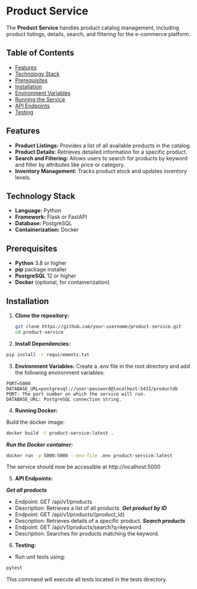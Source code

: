# Product Service

The **Product Service** handles product catalog management, including product listings, details, search, and filtering for the e-commerce platform.

## Table of Contents

- [Features](#features)
- [Technology Stack](#technology-stack)
- [Prerequisites](#prerequisites)
- [Installation](#installation)
- [Environment Variables](#environment-variables)
- [Running the Service](#running-the-service)
- [API Endpoints](#api-endpoints)
- [Testing](#testing)

## Features

- **Product Listings:** Provides a list of all available products in the catalog.
- **Product Details:** Retrieves detailed information for a specific product.
- **Search and Filtering:** Allows users to search for products by keyword and filter by attributes like price or category.
- **Inventory Management:** Tracks product stock and updates inventory levels.

## Technology Stack

- **Language:** Python
- **Framework:** Flask or FastAPI
- **Database:** PostgreSQL
- **Containerization:** Docker

## Prerequisites

- **Python** 3.8 or higher
- **pip** package installer
- **PostgreSQL** 12 or higher
- **Docker** (optional, for containerization)

## Installation

1. **Clone the repository:**

   ```bash
   git clone https://github.com/your-username/product-service.git
   cd product-service

2. **Install Dependencies:**

  ```bash
pip install -r requirements.txt
```

3. **Environment Variables:**
Create a .env file in the root directory and add the following environment variables:

 ```dotenv
PORT=5000
DATABASE_URL=postgresql://user:password@localhost:5432/productdb
PORT: The port number on which the service will run.
DATABASE_URL: PostgreSQL connection string.
```

4. **Running Docker:**

Build the docker image:

 ```bash
docker build -t product-service:latest .
 ```
***Run the Docker container:***

 ```bash
docker run -p 5000:5000 --env-file .env product-service:latest
 ```
The service should now be accessible at http://localhost:5000

5. **API Endpoints:**
   
***Get all products***
* Endpoint: GET /api/v1/products
* Description: Retrieves a list of all products.
***Get product by ID***
* Endpoint: GET /api/v1/products/{product_id}
* Description: Retrieves details of a specific product.
***Search products***
* Endpoint: GET /api/v1/products/search?q=keyword
* Description: Searches for products matching the keyword.

6. **Testing:**
* Run unit tests using:
```bash
pytest
```
This command will execute all tests located in the tests directory.


